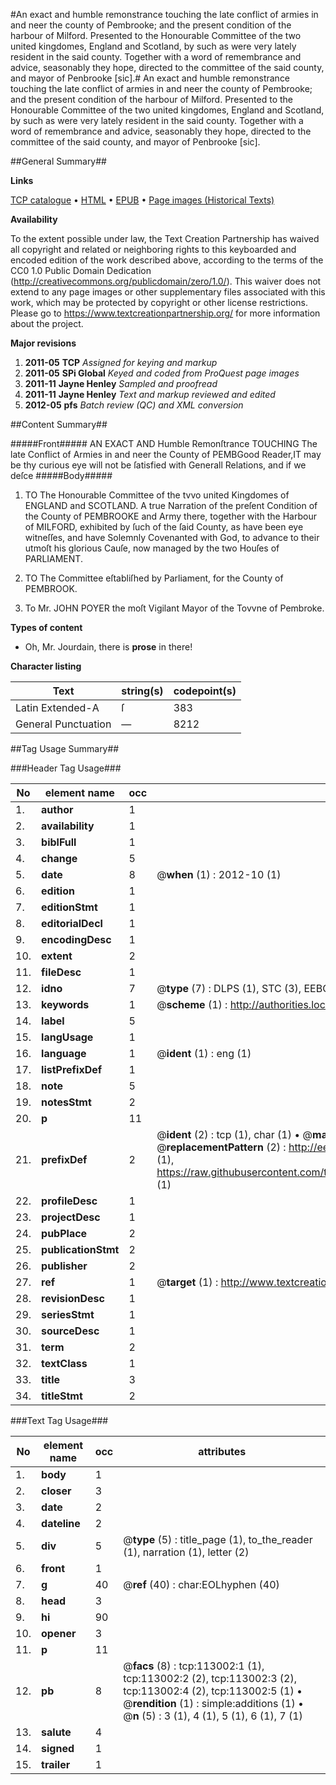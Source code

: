 #An exact and humble remonstrance touching the late conflict of armies in and neer the county of Pembrooke; and the present condition of the harbour of Milford. Presented to the Honourable Committee of the two united kingdomes, England and Scotland, by such as were very lately resident in the said county. Together with a word of remembrance and advice, seasonably they hope, directed to the committee of the said county, and mayor of Penbrooke [sic].#
An exact and humble remonstrance touching the late conflict of armies in and neer the county of Pembrooke; and the present condition of the harbour of Milford. Presented to the Honourable Committee of the two united kingdomes, England and Scotland, by such as were very lately resident in the said county. Together with a word of remembrance and advice, seasonably they hope, directed to the committee of the said county, and mayor of Penbrooke [sic].

##General Summary##

**Links**

[TCP catalogue](http://www.ota.ox.ac.uk/tcp/)  • 
[HTML](http://tei.it.ox.ac.uk/tcp/Texts-HTML/free/A84/A84186.html)  • 
[EPUB](http://tei.it.ox.ac.uk/tcp/Texts-EPUB/free/A84/A84186.epub) • 
[Page images (Historical Texts)](https://historicaltexts.jisc.ac.uk/eebo-99860875e)

**Availability**

To the extent possible under law, the Text Creation Partnership has waived all copyright and related or neighboring rights to this keyboarded and encoded edition of the work described above, according to the terms of the CC0 1.0 Public Domain Dedication (http://creativecommons.org/publicdomain/zero/1.0/). This waiver does not extend to any page images or other supplementary files associated with this work, which may be protected by copyright or other license restrictions. Please go to https://www.textcreationpartnership.org/ for more information about the project.

**Major revisions**

1. __2011-05__ __TCP__ *Assigned for keying and markup*
1. __2011-05__ __SPi Global__ *Keyed and coded from ProQuest page images*
1. __2011-11__ __Jayne Henley__ *Sampled and proofread*
1. __2011-11__ __Jayne Henley__ *Text and markup reviewed and edited*
1. __2012-05__ __pfs__ *Batch review (QC) and XML conversion*

##Content Summary##

#####Front#####
AN EXACT AND Humble Remonſtrance TOUCHING The late Conflict of Armies in and neer the County of PEMBGood Reader,IT may be thy curious eye will not be ſatisfied with Generall Relations, and if we deſce
#####Body#####

1. TO The Honourable Committee of the tvvo united Kingdomes of ENGLAND and SCOTLAND. A true Narration of the preſent Condition of the County of PEMBROOKE and Army there, together with the Harbour of MILFORD, exhibited by ſuch of the ſaid County, as have been eye witneſſes, and have Solemnly Covenanted with God, to advance to their utmoſt his glorious Cauſe, now managed by the two Houſes of PARLIAMENT.

1. TO The Committee eſtabliſhed by Parliament, for the County of PEMBROOK.

1. To Mr. JOHN POYER the moſt Vigilant Mayor of the Tovvne of Pembroke.

**Types of content**

  * Oh, Mr. Jourdain, there is **prose** in there!

**Character listing**


|Text|string(s)|codepoint(s)|
|---|---|---|
|Latin Extended-A|ſ|383|
|General Punctuation|—|8212|

##Tag Usage Summary##

###Header Tag Usage###

|No|element name|occ|attributes|
|---|---|---|---|
|1.|__author__|1||
|2.|__availability__|1||
|3.|__biblFull__|1||
|4.|__change__|5||
|5.|__date__|8| @__when__ (1) : 2012-10 (1)|
|6.|__edition__|1||
|7.|__editionStmt__|1||
|8.|__editorialDecl__|1||
|9.|__encodingDesc__|1||
|10.|__extent__|2||
|11.|__fileDesc__|1||
|12.|__idno__|7| @__type__ (7) : DLPS (1), STC (3), EEBO-CITATION (1), PROQUEST (1), VID (1)|
|13.|__keywords__|1| @__scheme__ (1) : http://authorities.loc.gov/ (1)|
|14.|__label__|5||
|15.|__langUsage__|1||
|16.|__language__|1| @__ident__ (1) : eng (1)|
|17.|__listPrefixDef__|1||
|18.|__note__|5||
|19.|__notesStmt__|2||
|20.|__p__|11||
|21.|__prefixDef__|2| @__ident__ (2) : tcp (1), char (1)  •  @__matchPattern__ (2) : ([0-9\-]+):([0-9IVX]+) (1), (.+) (1)  •  @__replacementPattern__ (2) : http://eebo.chadwyck.com/downloadtiff?vid=$1&page=$2 (1), https://raw.githubusercontent.com/textcreationpartnership/Texts/master/tcpchars.xml#$1 (1)|
|22.|__profileDesc__|1||
|23.|__projectDesc__|1||
|24.|__pubPlace__|2||
|25.|__publicationStmt__|2||
|26.|__publisher__|2||
|27.|__ref__|1| @__target__ (1) : http://www.textcreationpartnership.org/docs/. (1)|
|28.|__revisionDesc__|1||
|29.|__seriesStmt__|1||
|30.|__sourceDesc__|1||
|31.|__term__|2||
|32.|__textClass__|1||
|33.|__title__|3||
|34.|__titleStmt__|2||


###Text Tag Usage###

|No|element name|occ|attributes|
|---|---|---|---|
|1.|__body__|1||
|2.|__closer__|3||
|3.|__date__|2||
|4.|__dateline__|2||
|5.|__div__|5| @__type__ (5) : title_page (1), to_the_reader (1), narration (1), letter (2)|
|6.|__front__|1||
|7.|__g__|40| @__ref__ (40) : char:EOLhyphen (40)|
|8.|__head__|3||
|9.|__hi__|90||
|10.|__opener__|3||
|11.|__p__|11||
|12.|__pb__|8| @__facs__ (8) : tcp:113002:1 (1), tcp:113002:2 (2), tcp:113002:3 (2), tcp:113002:4 (2), tcp:113002:5 (1)  •  @__rendition__ (1) : simple:additions (1)  •  @__n__ (5) : 3 (1), 4 (1), 5 (1), 6 (1), 7 (1)|
|13.|__salute__|4||
|14.|__signed__|1||
|15.|__trailer__|1||

